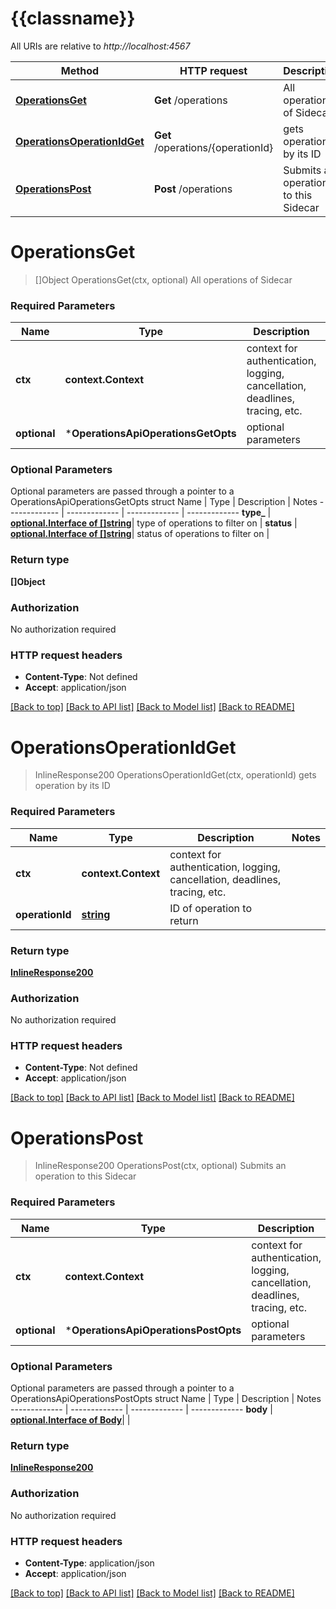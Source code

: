 # {{classname}}

All URIs are relative to *http://localhost:4567*

Method | HTTP request | Description
------------- | ------------- | -------------
[**OperationsGet**](OperationsApi.md#OperationsGet) | **Get** /operations | All operations of Sidecar
[**OperationsOperationIdGet**](OperationsApi.md#OperationsOperationIdGet) | **Get** /operations/{operationId} | gets operation by its ID
[**OperationsPost**](OperationsApi.md#OperationsPost) | **Post** /operations | Submits an operation to this Sidecar

# **OperationsGet**
> []Object OperationsGet(ctx, optional)
All operations of Sidecar

### Required Parameters

Name | Type | Description  | Notes
------------- | ------------- | ------------- | -------------
 **ctx** | **context.Context** | context for authentication, logging, cancellation, deadlines, tracing, etc.
 **optional** | ***OperationsApiOperationsGetOpts** | optional parameters | nil if no parameters

### Optional Parameters
Optional parameters are passed through a pointer to a OperationsApiOperationsGetOpts struct
Name | Type | Description  | Notes
------------- | ------------- | ------------- | -------------
 **type_** | [**optional.Interface of []string**](string.md)| type of operations to filter on | 
 **status** | [**optional.Interface of []string**](string.md)| status of operations to filter on | 

### Return type

**[]Object**

### Authorization

No authorization required

### HTTP request headers

 - **Content-Type**: Not defined
 - **Accept**: application/json

[[Back to top]](#) [[Back to API list]](../README.md#documentation-for-api-endpoints) [[Back to Model list]](../README.md#documentation-for-models) [[Back to README]](../README.md)

# **OperationsOperationIdGet**
> InlineResponse200 OperationsOperationIdGet(ctx, operationId)
gets operation by its ID

### Required Parameters

Name | Type | Description  | Notes
------------- | ------------- | ------------- | -------------
 **ctx** | **context.Context** | context for authentication, logging, cancellation, deadlines, tracing, etc.
  **operationId** | [**string**](.md)| ID of operation to return | 

### Return type

[**InlineResponse200**](inline_response_200.md)

### Authorization

No authorization required

### HTTP request headers

 - **Content-Type**: Not defined
 - **Accept**: application/json

[[Back to top]](#) [[Back to API list]](../README.md#documentation-for-api-endpoints) [[Back to Model list]](../README.md#documentation-for-models) [[Back to README]](../README.md)

# **OperationsPost**
> InlineResponse200 OperationsPost(ctx, optional)
Submits an operation to this Sidecar

### Required Parameters

Name | Type | Description  | Notes
------------- | ------------- | ------------- | -------------
 **ctx** | **context.Context** | context for authentication, logging, cancellation, deadlines, tracing, etc.
 **optional** | ***OperationsApiOperationsPostOpts** | optional parameters | nil if no parameters

### Optional Parameters
Optional parameters are passed through a pointer to a OperationsApiOperationsPostOpts struct
Name | Type | Description  | Notes
------------- | ------------- | ------------- | -------------
 **body** | [**optional.Interface of Body**](Body.md)|  | 

### Return type

[**InlineResponse200**](inline_response_200.md)

### Authorization

No authorization required

### HTTP request headers

 - **Content-Type**: application/json
 - **Accept**: application/json

[[Back to top]](#) [[Back to API list]](../README.md#documentation-for-api-endpoints) [[Back to Model list]](../README.md#documentation-for-models) [[Back to README]](../README.md)

